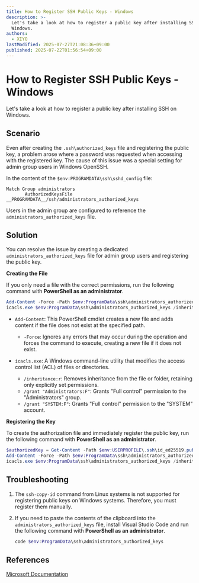 ```yaml
---
title: How to Register SSH Public Keys - Windows
description: >-
  Let's take a look at how to register a public key after installing SSH on
  Windows.
authors:
  - XIYO
lastModified: 2025-07-27T21:08:36+09:00
published: 2025-07-22T01:56:54+09:00
---
```

# How to Register SSH Public Keys - Windows

Let's take a look at how to register a public key after installing SSH on Windows.

## Scenario

Even after creating the `.ssh\authorized_keys` file and registering the public key, a problem arose where a password was requested when accessing with the registered key. The cause of this issue was a special setting for admin group users in Windows OpenSSH.

In the content of the `$env:PROGRAMDATA\ssh\sshd_config` file:

```text
Match Group administrators
       AuthorizedKeysFile __PROGRAMDATA__/ssh/administrators_authorized_keys
```

Users in the admin group are configured to reference the `administrators_authorized_keys` file.

## Solution

You can resolve the issue by creating a dedicated `administrators_authorized_keys` file for admin group users and registering the public key.

**Creating the File**

If you only need a file with the correct permissions, run the following command with **PowerShell as an administrator**.

```powershell
Add-Content -Force -Path $env:ProgramData\ssh\administrators_authorized_keys -Value $null;
icacls.exe $env:ProgramData\ssh\administrators_authorized_keys /inheritance:r /grant "Administrators:F" /grant "SYSTEM:F"
```

- `Add-Content`: This PowerShell cmdlet creates a new file and adds content if the file does not exist at the specified path.

  - `-Force`: Ignores any errors that may occur during the operation and forces the command to execute, creating a new file if it does not exist.

- `icacls.exe`: A Windows command-line utility that modifies the access control list (ACL) of files or directories.
  - `/inheritance:r`: Removes inheritance from the file or folder, retaining only explicitly set permissions.
  - `/grant "Administrators:F"`: Grants "Full control" permission to the "Administrators" group.
  - `/grant "SYSTEM:F"`: Grants "Full control" permission to the "SYSTEM" account.

**Registering the Key**

To create the authorization file and immediately register the public key, run the following command with **PowerShell as an administrator**.

```powershell
$authorizedKey = Get-Content -Path $env:USERPROFILE\.ssh\id_ed25519.pub
Add-Content -Force -Path $env:ProgramData\ssh\administrators_authorized_keys -Value $authorizedKey
icacls.exe $env:ProgramData\ssh\administrators_authorized_keys /inheritance:r /grant "Administrators:F" /grant "SYSTEM:F"
```

## Troubleshooting

1. The `ssh-copy-id` command from Linux systems is not supported for registering public keys on Windows systems. Therefore, you must register them manually.

2. If you need to paste the contents of the clipboard into the `administrators_authorized_keys` file, install Visual Studio Code and run the following command with **PowerShell as an administrator**.

   ```powershell
   code $env:ProgramData\ssh\administrators_authorized_keys
   ```

## References

[Microsoft Documentation](https://learn.microsoft.com/en-us/windows-server/administration/openssh/openssh_keymanagement)

